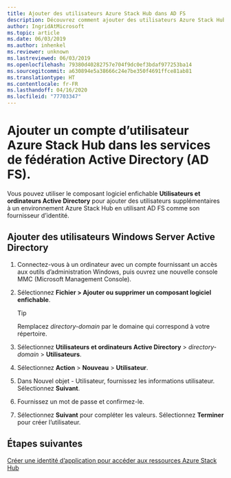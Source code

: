 ```yaml
---
title: Ajouter des utilisateurs Azure Stack Hub dans AD FS
description: Découvrez comment ajouter des utilisateurs Azure Stack Hub pour les déploiements des services de fédération Active Directory (AD FS).
author: IngridAtMicrosoft
ms.topic: article
ms.date: 06/03/2019
ms.author: inhenkel
ms.reviewer: unknown
ms.lastreviewed: 06/03/2019
ms.openlocfilehash: 79380d40282757e704f9dc0ef3bdaf977253ba14
ms.sourcegitcommit: a630894e5a38666c24e7be350f4691ffce81ab81
ms.translationtype: HT
ms.contentlocale: fr-FR
ms.lasthandoff: 04/16/2020
ms.locfileid: "77703347"
---
```

# <a name="add-a-new-azure-stack-hub-user-account-in-active-directory-federation-services-ad-fs"></a>Ajouter un compte d’utilisateur Azure Stack Hub dans les services de fédération Active Directory (AD FS).

Vous pouvez utiliser le composant logiciel enfichable **Utilisateurs et ordinateurs Active Directory** pour ajouter des utilisateurs supplémentaires à un environnement Azure Stack Hub en utilisant AD FS comme son fournisseur d’identité.

## <a name="add-windows-server-active-directory-users"></a>Ajouter des utilisateurs Windows Server Active Directory

1. Connectez-vous à un ordinateur avec un compte fournissant un accès aux outils d’administration Windows, puis ouvrez une nouvelle console MMC (Microsoft Management Console).
2. Sélectionnez **Fichier > Ajouter ou supprimer un composant logiciel enfichable**.

   > [!TIP]
   > Remplacez *directory-domain* par le domaine qui correspond à votre répertoire. 

3. Sélectionnez **Utilisateurs et ordinateurs Active Directory** > *directory-domain* > **Utilisateurs**.
4. Sélectionnez **Action** > **Nouveau** > **Utilisateur**.
5. Dans Nouvel objet - Utilisateur, fournissez les informations utilisateur. Sélectionnez **Suivant**.
6. Fournissez un mot de passe et confirmez-le.
7. Sélectionnez **Suivant** pour compléter les valeurs. Sélectionnez **Terminer** pour créer l’utilisateur.


## <a name="next-steps"></a>Étapes suivantes

[Créer une identité d’application pour accéder aux ressources Azure Stack Hub](azure-stack-create-service-principals.md)